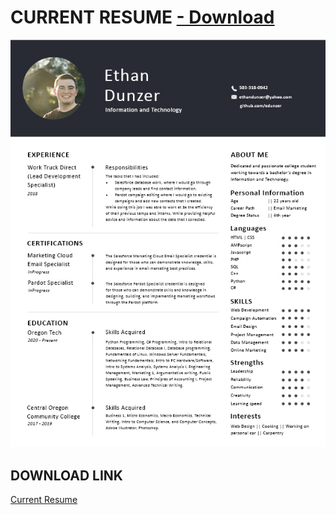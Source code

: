 # CURRENT RESUME <a href="https://github.com/edunzer/CURRENT_RESUME/raw/main/Resume%203.4.0.pdf"> - Download</a>
<a href="https://github.com/edunzer/CURRENT_RESUME/blob/main/Resume%203.4.0.pdf"><img src="https://github.com/edunzer/CURRENT_RESUME/blob/main/Resume%203.4.0.jpg" width="950"></a>
## DOWNLOAD LINK
<a href="https://github.com/edunzer/CURRENT_RESUME/raw/main/Resume%203.4.0.pdf">Current Resume</a>
